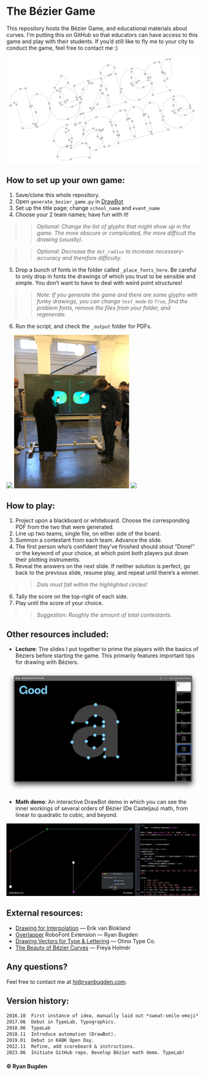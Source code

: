 # The Bézier Game

This repository hosts the Bézier Game, and educational materials about curves. I'm putting this on GitHub so that educators can have access to this game and play with their students. If you’d still like to fly me to your city to conduct the game, feel free to contact me :)

<img src="./_images/title_image.png">

## How to set up your own game:

1. Save/clone this whole repository.
2. Open `generate_bezier_game.py` in [DrawBot](https://www.drawbot.com/index.html)
3. Set up the title page; change `school_name` and `event_name`
4. Choose your 2 team names; have fun with it!

>> *Optional: Change the list of glyphs that might show up in the game. The more obscure or complicated, the more difficult the drawing (usually).*

>> *Optional: Decrease the `dot_radius` to increase necessary-accuracy and therefore difficulty.*

5. Drop a bunch of fonts in the folder called `_place_fonts_here`. Be careful to only drop in fonts the drawings of which you trust to be sensible and simple. You don’t want to have to deal with weird point structures! 

>> *Note: If you generate the game and there are some glyphs with funky drawings, you can change `test_mode` to `True`, find the problem fonts, remove the files from your folder, and regenerate.*

6. Run the script, and check the `_output` folder for PDFs.

<div>
<img src="./_images/typelab-2018.gif" height=400>
<img src="./_images/kabk-2019.jpeg" height=400>
<img src="./_images/kabk_undergrad-2018.gif" height=400>
</div>

## How to play:
1. Project upon a blackboard or whiteboard. Choose the corresponding PDF from the two that were generated.
2. Line up two teams, single file, on either side of the board.
3. Summon a contestant from each team. Advance the slide.
4. The first person who’s confident they’ve finished should shout “Done!” or the keyword of your choice, at which point both players put down their plotting instruments.
5. Reveal the answers on the next slide. If neither solution is perfect, go back to the previous slide, resume play, and repeat until there’s a winner. 

>> *Dots must fall within the highlighted circles!*

6. Tally the score on the top-right of each side.
7. Play until the score of your choice. 

>> *Suggestion: Roughly the amount of total contestants.*

## Other resources included:
* **Lecture**: The slides I put together to prime the players with the basics of Béziers before starting the game. This primarily features important tips for drawing with Béziers.
<img src="./_images/lecture.png">

* **Math demo**: An interactive DrawBot demo in which you can see the inner workings of several orders of Bézier (De Casteljau) math, from linear to quadratic to cubic, and beyond.
<img src="./_images/bezier_math_demo.gif">

## External resources:
* [Drawing for Interpolation](https://superpolator.com/drawing.html) — Erik van Blokland 
* [Overlapper](https://github.com/ryanbugden/Overlapper) RoboFont Extension — Ryan Bugden
* [Drawing Vectors for Type & Lettering](https://ohnotype.co/blog/drawing-vectors) — Ohno Type Co.
* [The Beauty of Bézier Curves](https://www.youtube.com/watch?v=aVwxzDHniEw) — Freya Holmér

## Any questions?
Feel free to contact me at hi@ryanbugden.com. 



## Version history:
```
2016.10  First instance of idea, manually laid out *sweat-smile-emoji*
2017.06  Debut in TypeLab, Typographics.
2018.06  TypeLab
2018.11  Introduce automation (DrawBot).
2019.01  Debut in KABK Open Day.
2022.11  Refine, add scoreboard & instructions.
2023.06  Initiate GitHub repo. Develop Bézier math demo. TypeLab!
```

#### © Ryan Bugden